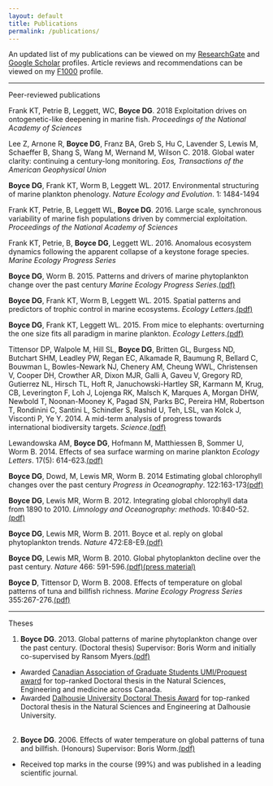 ```yaml
---
layout: default
title: Publications
permalink: /publications/
---
```

An updated list of my publications can be viewed on my [ResearchGate][researchgate] and [Google Scholar][googlescholar] profiles. Article reviews and recommendations can be viewed on my [F1000][f1000] profile.

_ _ _

Peer-reviewed publications

Frank KT, Petrie B, Leggett, WC, **Boyce DG**. 2018 Exploitation drives on ontogenetic-like deepening in marine fish. *Proceedings of the National Academy of Sciences*

Lee Z, Arnone R, **Boyce DG**, Franz BA, Greb S, Hu C, Lavender S, Lewis M, Schaeffer B, Shang S, Wang M, Wernand M, Wilson C. 2018. Global water clarity: continuing a century-long monitoring. *Eos, Transactions of the American Geophysical Union*

**Boyce DG**, Frank KT, Worm B, Leggett WL. 2017. Environmental structuring of marine plankton phenology. *Nature Ecology and Evolution*. 1: 1484-1494
 
Frank KT, Petrie, B, Leggett WL, **Boyce DG**. 2016. Large scale, synchronous variability of marine fish
populations driven by commercial exploitation. *Proceedings of the National Academy of Sciences*

Frank KT, Petrie, B, **Boyce DG**, Leggett WL. 2016. Anomalous ecosystem dynamics following the apparent collapse of a keystone forage species. *Marine Ecology Progress Series*
 
**Boyce DG**, Worm B. 2015. Patterns and drivers of marine phytoplankton change over the past century *Marine Ecology Progress Series*.[(pdf)][2015c]

**Boyce DG**, Frank KT, Worm B, Leggett WL. 2015. Spatial patterns and predictors of trophic control in marine ecosystems. *Ecology Letters*.[(pdf)][2015b]

**Boyce DG**, Frank KT, Leggett WL. 2015. From mice to elephants: overturning the one size fits all paradigm in marine plankton. *Ecology Letters*.[(pdf)][2015a]

Tittensor DP,  Walpole M, Hill SL, **Boyce DG**, Britten GL, Burgess ND, Butchart SHM, Leadley PW, Regan EC, Alkamade R, Baumung R, Bellard C, Bouwman L, Bowles-Newark NJ, Chenery AM, Cheung WWL, Christensen V, Cooper DH, Crowther AR, Dixon MJR, Galli A, Gaveu V, Gregory RD, Gutierrez NL, Hirsch TL, Hoft R, Januchowski-Hartley SR, Karmann M, Krug, CB, Leverington F, Loh J, Lojenga RK, Malsch K, Marques A, Morgan DHW, Newbold T, Noonan-Mooney K, Pagad SN, Parks BC, Pereira HM, Robertson T, Rondinini C, Santini L, Schindler S, Rashid U, Teh, LSL, van Kolck J, Visconti P, Ye Y. 2014. A mid-term analysis of progress towards international biodiversity targets. *Science*.[(pdf)][2014a]

Lewandowska AM, **Boyce DG**, Hofmann M, Matthiessen B, Sommer U, Worm B. 2014. Effects of sea surface warming on marine plankton *Ecology Letters*. 17(5): 614-623.[(pdf)][2014b]

**Boyce DG**, Dowd, M, Lewis MR, Worm B. 2014 Estimating global chlorophyll changes over the past century *Progress in Oceanography*. 122:163-173[(pdf)][2014]
       
**Boyce DG**, Lewis MR, Worm B. 2012. Integrating global chlorophyll data from 1890 to 2010. *Limnology and Oceanography: methods*. 10:840-52.[(pdf)][2012]

**Boyce DG**, Lewis MR, Worm B. 2011. Boyce et al. reply on global phytoplankton trends. *Nature* 472:E8-E9.[(pdf)][2011]
  
**Boyce DG**, Lewis MR, Worm B. 2010. Global phytoplankton decline over the past century. *Nature* 466: 591-596.[(pdf)][2010][(press material)][naturepress]

**Boyce D**, Tittensor D, Worm B. 2008. Effects of temperature on global patterns of tuna and billfish richness. *Marine Ecology Progress Series* 355:267-276.[(pdf)][2008]

_ _ _

Theses 

1. **Boyce DG**. 2013. Global patterns of marine phytoplankton change over the past century. (Doctoral thesis) Supervisor: Boris Worm and initially co-supervised by Ransom Myers.[(pdf)][phdthesis]
  *	Awarded [Canadian Association of Graduate Students UMI/Proquest award][cags] for top-ranked Doctoral thesis in the Natural Sciences, Engineering and medicine across Canada.
  *	Awarded [Dalhousie University Doctoral Thesis Award][dalaward] for top-ranked Doctoral thesis in the Natural Sciences and Engineering at Dalhousie University.<br><br>

2. **Boyce DG**. 2006. Effects of water temperature on global patterns of tuna and billfish. (Honours) Supervisor: Boris Worm.[(pdf)][honthesis]
  *	Received top marks in the course (99%) and was published in a leading scientific journal.


[researchgate]: https://www.researchgate.net/profile/Daniel_Boyce
[googlescholar]: http://scholar.google.com/citations?hl=en&user=uBWdGvcAAAAJ&view_op=list_works&gmla=AJsN-F6ss_iIhHMWpsKKtDlXnwxpqiBioGcAI5g3QlUVoOEXMwA1eWv7tMK1KC3mw_oRJrg2tTiMN8pWP-f1YUcP5x-uuFiXG98Ud0TEB7N8xHhXGZq2EFo
[f1000]: http://f1000.com/prime/thefaculty/member/5587144811581490
[cags]: http://www.cags.ca/news14.php#.VUOI-5OK9AE
[dalaward]: http://admin.biology.dal.ca/News/detail.php?news_id=127
[honthesis]: http://wormlab.biology.dal.ca/wp-content/uploads/thesis_Daniel_Boyce.pdf
[phdthesis]: http://dalspace.library.dal.ca/handle/10222/38496
[naturepress]: http://www.fmap.ca/ramweb/media/phytoplankton_decline/home.php

[2010p]: papers/boyce.2010_Nature.pdf

[2008]: /papers/Boyce.2008.pdf
[2012]: /papers/Boyce_etal_2012.pdf
[2010]: /papers/Boyce.2010_Nature.pdf
[2014]: /papers/Boyce.2014.pdf
[2014a]: /papers/Tittensor.2014.pdf
[2014b]: /papers/Lewandowska.2014.pdf
[2015a]: /papers/Boyce.2015.pdf
[2015b]: /papers/Boyce.2015b.pdf
[2015c]: /papers/Boyce.2015c.pdf
[2011]: /papers/Boyce.2011.pdf